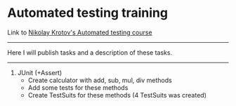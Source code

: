 # Automated testing training
Link to <a href="https://vk.com/qakrotov" target="_blank">Nikolay Krotov's Automated testing course</a>

---

Here I will publish tasks and a description of these tasks.

---

1. JUnit (+Assert)
   * Create calculator with add, sub, mul, div methods
   * Add some tests for these methods
   * Create TestSuits for these methods (4 TestSuits was created)
